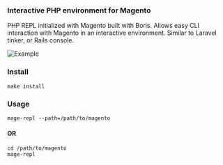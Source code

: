 ### Interactive PHP environment for Magento

PHP REPL initialized with Magento built with Boris. Allows easy CLI interaction with Magento in an interactive environment. Similar to Laravel tinker, or Rails console.

![Example](http://i.imgur.com/Awoflua.png "Quick Example")

### Install

    make install

### Usage

    mage-repl --path=/path/to/magento

#### OR

    cd /path/to/magento
    mage-repl
